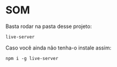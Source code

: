 # SOM

Basta rodar na pasta desse projeto:

```
live-server
```

Caso você ainda não tenha-o instale assim:

```
npm i -g live-server
```

